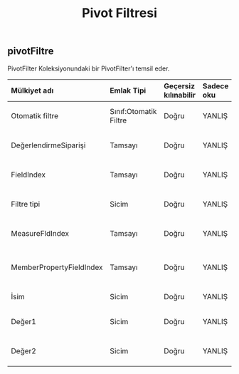 ﻿---
title: Pivot Filtresi
second_title: Aspose.Cells Cloud Documen
type: docs
url: /tr/specification/model/pivotfilter/
description: "Aspose.Cells Bulut modeli spesifikasyonu: PivotFilter. Açma, oluşturma, düzenleme, bölme, birleştirme, karşılaştırma ve dönüştürme gibi özelliklerle Excel ve diğer elektronik tablo belgelerini zahmetsizce yönetin"
weight: 50
---
## **pivotFiltre**

 PivotFilter Koleksiyonundaki bir PivotFilter'ı temsil eder.

| Mülkiyet adı| Emlak Tipi| Geçersiz kılınabilir| Sadece oku| Varsayılan değer| Tanım|
|:- |:- |:- |:- |:- |:- |
| Otomatik filtre| Sınıf:Otomatik Filtre| Doğru| YANLIŞ|| Pivot filtresinin otomatik filtresini alır.|
| DeğerlendirmeSiparişi| Tamsayı| Doğru| YANLIŞ|| Pivot filtresinin Değerlendirme Sırasını alır.|
| FieldIndex| Tamsayı| Doğru| YANLIŞ|| Pivot filtresinin alan dizinini alır.|
| Filtre tipi| Sicim| Doğru| YANLIŞ|| Pivot filtresinin otomatik filtre türünü alır.|
| MeasureFldIndex| Tamsayı| Doğru| YANLIŞ|| Pivot filtresinin ölçüm alanı dizinini alır.|
| MemberPropertyFieldIndex| Tamsayı| Doğru| YANLIŞ|| Pivot filtresinin üye özelliği alan dizinini alır.|
| İsim| Sicim| Doğru| YANLIŞ|| Pivot filtresinin adını alır.|
| Değer1| Sicim| Doğru| YANLIŞ|| Etiket pivot filtresinin dize değeri1'i alır.|
| Değer2| Sicim| Doğru| YANLIŞ|| Etiket pivot filtresinin dize değerini2 alır.|

